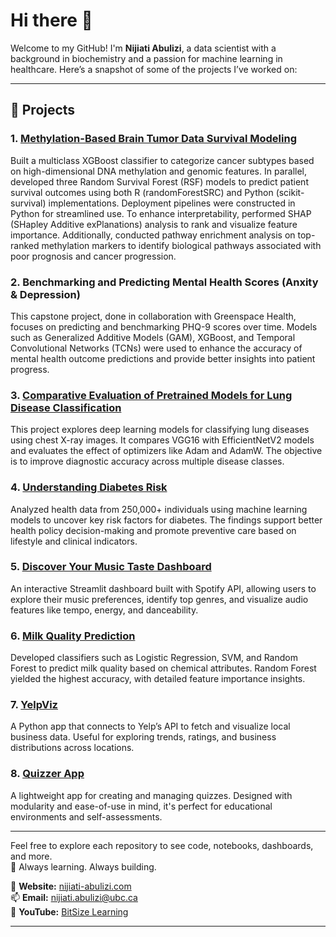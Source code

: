 # Hi there 👋

Welcome to my GitHub! I'm **Nijiati Abulizi**, a data scientist with a background in biochemistry and a passion for machine learning in healthcare. Here’s a snapshot of some of the projects I’ve worked on:

---

## 🔬 Projects
### 1. [**Methylation-Based Brain Tumor Data Survival Modeling**](https://github.com/nijiati-abulizi/Glioma)
Built a multiclass XGBoost classifier to categorize cancer subtypes based on high-dimensional DNA methylation and genomic features. In parallel, developed three Random Survival Forest (RSF) models to predict patient survival outcomes using both R (randomForestSRC) and Python (scikit-survival) implementations. Deployment pipelines were constructed in Python for streamlined use.
To enhance interpretability, performed SHAP (SHapley Additive exPlanations) analysis to rank and visualize feature importance. Additionally, conducted pathway enrichment analysis on top-ranked methylation markers to identify biological pathways associated with poor prognosis and cancer progression.

### 2. **Benchmarking and Predicting Mental Health Scores (Anxity & Depression)**
This capstone project, done in collaboration with Greenspace Health, focuses on predicting and benchmarking PHQ-9 scores over time. Models such as Generalized Additive Models (GAM), XGBoost, and Temporal Convolutional Networks (TCNs) were used to enhance the accuracy of mental health outcome predictions and provide better insights into patient progress.

### 3. [**Comparative Evaluation of Pretrained Models for Lung Disease Classification**](https://github.com/nijiati-abulizi/cnn_lung_disease)
This project explores deep learning models for classifying lung diseases using chest X-ray images. It compares VGG16 with EfficientNetV2 models and evaluates the effect of optimizers like Adam and AdamW. The objective is to improve diagnostic accuracy across multiple disease classes.

### 4. [**Understanding Diabetes Risk**](https://github.com/nijiati-abulizi/diabetes_prediction)
Analyzed health data from 250,000+ individuals using machine learning models to uncover key risk factors for diabetes. The findings support better health policy decision-making and promote preventive care based on lifestyle and clinical indicators.

### 5. [**Discover Your Music Taste Dashboard**](https://github.com/nijiati-abulizi/spotify_dashboard)
An interactive Streamlit dashboard built with Spotify API, allowing users to explore their music preferences, identify top genres, and visualize audio features like tempo, energy, and danceability.

### 6. [**Milk Quality Prediction**](https://github.com/nijiati-abulizi/milk_quality_prediction)
Developed classifiers such as Logistic Regression, SVM, and Random Forest to predict milk quality based on chemical attributes. Random Forest yielded the highest accuracy, with detailed feature importance insights.

### 7. [**YelpViz**](https://github.com/nijiati-abulizi/yelp_api_wrapper)
A Python app that connects to Yelp’s API to fetch and visualize local business data. Useful for exploring trends, ratings, and business distributions across locations.

### 8. [**Quizzer App**](https://github.com/nijiati-abulizi/Quizzer)
A lightweight app for creating and managing quizzes. Designed with modularity and ease-of-use in mind, it's perfect for educational environments and self-assessments.

---

Feel free to explore each repository to see code, notebooks, dashboards, and more.  
🧠 Always learning. Always building.

🔗 **Website:** [nijiati-abulizi.com](https://nijiati-abulizi.com)  
📫 **Email:** nijiati.abulizi@ubc.ca  
🎥 **YouTube:** [BitSize Learning](https://www.youtube.com/@LearnBitSize)

---
